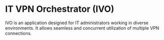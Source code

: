 # IT VPN Orchestrator (IVO)
IVO is an application designed for IT administrators working in diverse environments. It allows seamless and concurrent utilization of multiple VPN connections.

